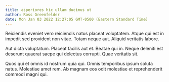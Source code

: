 ```yaml
---
title: asperiores hic ullam ducimus ut
author: Ross Greenfelder
date: Mon Jan 03 2022 12:27:05 GMT-0500 (Eastern Standard Time)
---
```

Reiciendis eveniet vero reiciendis natus placeat voluptatem. Atque qui est in impedit sed provident non vitae. Totam neque aut. Aliquid veritatis labore.

 Aut dicta voluptatum. Placeat facilis aut et. Beatae qui in. Neque deleniti est deserunt quaerat saepe qui delectus corrupti. Quae veritatis sit.

 Quos qui et omnis id nostrum quia qui. Omnis temporibus ipsum soluta natus. Molestiae amet rem. Ab magnam eos odit molestiae et reprehenderit commodi magni qui.